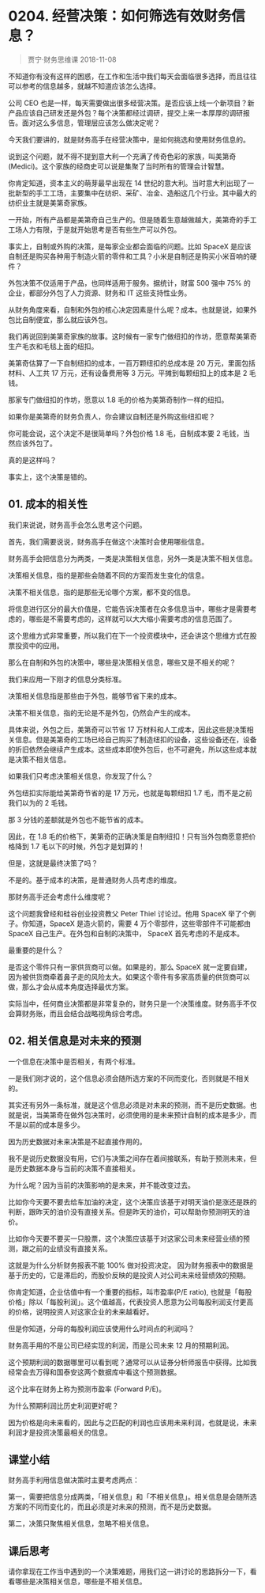 # 0204. 经营决策：如何筛选有效财务信息？
> 贾宁·财务思维课
2018-11-08

不知道你有没有这样的困惑，在工作和生活中我们每天会面临很多选择，而且往往可以参考的信息越多，就越不知道应该怎么选择。

公司 CEO 也是一样，每天需要做出很多经营决策。是否应该上线一个新项目？新产品应该自己研发还是外包？每个决策都经过调研，提交上来一本厚厚的调研报告。面对这么多信息，管理层应该怎么做决定呢？

今天我们要讲的，就是财务高手在经营决策中，是如何挑选和使用财务信息的。

说到这个问题，就不得不提到意大利一个充满了传奇色彩的家族，叫美第奇(Medici)。这个家族的经商史可以说是集聚了当时所有的管理会计智慧。

你肯定知道，资本主义的萌芽最早出现在 14 世纪的意大利。当时意大利出现了一批新型的手工工场，主要集中在纺织、采矿、冶金、造船这几个行业。其中最大的纺织业主就是美第奇家族。

一开始，所有产品都是美第奇自己生产的。但是随着生意越做越大，美第奇的手工工场人力有限，于是就开始思考是否有些生产可以外包。

事实上，自制或外购的决策，是每家企业都会面临的问题。比如 SpaceX 是应该自制还是购买各种用于制造火箭的零件和工具？小米是自制还是购买小米音响的硬件？

外包决策不仅适用于产品，也同样适用于服务。据统计，财富 500 强中 75% 的企业，都部分外包了人力资源、财务和 IT 这些支持性业务。

从财务角度来看，自制和外包的核心决定因素是什么呢？成本。也就是说，如果外包比自制便宜，那么就应该外包。

我们再说回到美第奇家族的故事。这时候有一家专门做纽扣的作坊，愿意帮美第奇生产毛衣和毛毯上面的纽扣。

美第奇估算了一下自制纽扣的成本，一百万颗纽扣的总成本是 20 万元，里面包括材料、人工共 17 万元，还有设备费用等 3 万元。平摊到每颗纽扣上的成本是 2 毛钱。

那家专门做纽扣的作坊，愿意以 1.8 毛的价格为美第奇制作一样的纽扣。

如果你是美第奇的财务负责人，你会建议自制还是外购这些纽扣呢？

你可能会说，这个决定不是很简单吗？外包价格 1.8 毛，自制成本要 2 毛钱，当然应该外包了。

真的是这样吗？

事实上，这个决策是错的。

## 01. 成本的相关性

我们来说说，财务高手会怎么思考这个问题。

首先，我们需要说说，财务高手在做这个决策时会使用哪些信息。

财务高手会把信息分为两类，一类是决策相关信息，另外一类是决策不相关信息。

决策相关信息，指的是那些会随着不同的方案而发生变化的信息。

决策不相关信息，指的是那些无论哪个方案，都不变的信息。

将信息进行区分的最大价值是，它能告诉决策者在众多信息当中，哪些才是需要考虑的，哪些是不需要考虑的，这样就可以大大缩小需要考虑的信息范围了。

这个思维方式非常重要，所以我们在下一个投资模块中，还会讲这个思维方式在股票投资中的应用。

那么在自制和外包的决策中，哪些是决策相关信息，哪些又是不相关的呢？

我们来应用一下刚才的信息分类标准。

决策相关信息指是那些由于外包，能够节省下来的成本。

决策不相关信息，指的无论是不是外包，仍然会产生的成本。

具体来说，外包之后，美第奇可以节省 17 万材料和人工成本，因此这些是决策相关信息。但是美第奇的工场已经自己购买了制造纽扣的设备，这些设备还在，设备的折旧依然会继续产生成本。这些成本即使外包后，也不可避免，所以这些成本就是决策不相关信息。

如果我们只考虑决策相关信息，你发现了什么？

外包纽扣实际能给美第奇节省的是 17 万元，也就是每颗纽扣 1.7 毛，而不是之前我们以为的 2 毛钱。

那 3 分钱的差额就是外包也不能节省的成本。

因此，在 1.8 毛的价格下，美第奇的正确决策是自制纽扣！只有当外包商愿意把价格降到 1.7 毛以下的时候，外包才是划算的！

但是，这就是最终决策了吗？

不是的。基于成本的决策，是普通财务人员考虑的维度。

那财务高手还会考虑什么维度呢？

这个问题我曾经和硅谷创业投资教父 Peter Thiel 讨论过。他用 SpaceX 举了个例子。你知道，SpaceX 是造火箭的，需要 4 万个零部件，这些零部件不可能都由 SpaceX 自己生产。在外包和自制的决策中， SpaceX 首先考虑的不是成本。

最重要的是什么？

是否这个零件只有一家供货商可以做。如果是的，那么 SpaceX 就一定要自建，因为被供货商牵着鼻子走的风险太大。如果这个零件有多家高质量的供货商可以做，那么才会从成本角度选择最优方案。

实际当中，任何商业决策都是非常复杂的，财务只是一个决策维度。财务高手不仅会算财务账，而且会结合战略视角综合考虑。

## 02. 相关信息是对未来的预测

一个信息在决策中是否相关，有两个标准。

一是我们刚才说的，这个信息必须会随所选方案的不同而变化，否则就是不相关的。

其实还有另外一条标准，就是这个信息必须是对未来的预测，而不是历史数据。也就是说，当美第奇在做外包决策时，必须使用的是未来预计自制的成本是多少，而不是以前的成本是多少。

因为历史数据对未来决策是不起直接作用的。

我不是说历史数据没有用，它们与决策之间存在着间接联系，有助于预测未来，但是历史数据本身与当前的决策不直接相关。

为什么呢？因为当前的决策影响的是未来，并不能改变过去。

比如你今天要不要去给车加油的决定，这个决策应该基于对明天油价是涨还是跌的判断，跟昨天的油价没有直接关系。但是昨天的油价，可以帮助你预测明天的油价。

比如你今天要不要买一只股票，这个决策应该基于对这家公司未来经营业绩的预测，跟之前的业绩没有直接关系。

这就是为什么分析财务报表不能 100% 做对投资决定。 因为财务报表中的数据是基于历史的，它是滞后的，而股价反映的是投资人对公司未来经营绩效的预期。

你肯定知道，企业估值中有一个重要的指标，叫市盈率(P/E ratio), 也就是「每股价格」除以「每股利润」。这个值越高，代表投资人愿意为公司每股利润支付更高的价格，说明投资人对这家企业的未来越看好。

但是你知道，分母的每股利润应该使用什么时间点的利润吗？

财务高手用的不是公司已经实现的利润，而是公司未来 12 月的预期利润。

这个预期利润的数据哪里可以看到呢？通常可以从证券分析师报告中获得。比如我经常会去万得和国泰安这两个数据库中看这个预测数据。

这个比率在财务上称为预测市盈率 (Forward P/E)。

为什么预期利润比历史利润更好呢？

因为价格是向未来看的，因此与之匹配的利润也应该用未来利润，也就是说，未来利润才是投资决策最相关的信息。

## 课堂小结

财务高手利用信息做决策时主要考虑两点：

第一，需要把信息分成两类，「相关信息」和「不相关信息」。相关信息是会随所选方案的不同而变化的，而且必须是对未来的预测，而不是历史数据。

第二，决策只聚焦相关信息，忽略不相关信息。

## 课后思考

请你拿现在工作当中遇到的一个决策难题，用我们这一讲讨论的思路拆分一下，看看哪些是决策相关信息，哪些是不相关信息。
